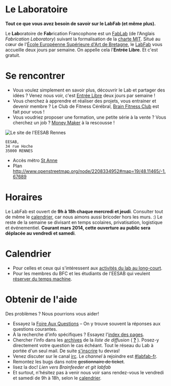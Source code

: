 # Le Laboratoire
**Tout ce que vous avez besoin de savoir sur le LabFab (et même plus).**

Le **Lab**oratoire de **Fab**rication Francophone est un [FabLab](http://fr.wikipedia.org/wiki/Fab_lab) (de l'Anglais _Fabrication Laboratory_) suivant la formalisation de la [charte MIT](http://fablab.fr/projects/project/charte-des-fab-labs/). Situé au cœur de l'[École Européenne Supérieure d'Art de Bretagne](http://www.eesab.fr/), le [LabFab](http://labfab.fr) vous accueille deux jours par semaine. On appelle cela l'**Entrée Libre**. Et c'est gratuit.

# Se rencontrer

* Vous voulez simplement en savoir plus, découvrir le Lab et partager des idées ? Venez nous voir, c'est [Entrée Libre](/EntreeLibre/Home) deux jours par semaine !
* Vous cherchez à apprendre et réaliser des projets, vous entrainer et devenir membre ? Le Club de Fitness Cérébral, [Brain Fitness Club](/BFC/Home) est fait pour vous !
* Vous voudriez proposer une formation, une petite série à la vente ? Vous cherchez un job ? [Money Maker](/MoneyMaker/Home) à la rescousse !

![Le site de l'EESAB Rennes](https://dl.dropboxusercontent.com/sh/6lc2f8erp42uttt/0PBwBH3PSL/2013-05-06.jpg?token_hash=AAHa6AvcmcIYJqO11PfTkRifNE8NUqfv_43xWwXyQMjVRw)

    EESAB,
    34 rue Hoche
    35000 RENNES

* Accès métro [St Anne](http://www.star.fr/fr/se-deplacer/multimodalite/metro/sainte-anne.html)
* Plan http://www.openstreetmap.org/node/2208334952#map=19/48.11465/-1.67689

# Horaires
Le LabFab est ouvert de **9h à 18h chaque mercredi et jeudi**.
Consulter tout de même le [calendrier](calendar), car nous aimons aussi bricoder hors les murs. :) 
Le reste de la semaine se divisant en temps scolaires, privatisation, logistique et événementiel.
**Courant mars 2014, cette ouverture au public sera déplacée au vendredi et samedi**.

# Calendrier
- Pour celles et ceux qui s'intéressent aux [activités du lab au long-court](/calendar/). 
- Pour les membres du BFC et les étudiants de l'EESAB qui veulent [réserver du temps machine](/calendar/machines/).

# Obtenir de l'aide
Des problèmes ? Nous pourrions vous aider!

- Essayez la [Foire Aux Questions](/FAQ) – On y trouve souvent la réponses aux questions courantes.
- À la recherche d'info spécifiques ? Essayez l'[index des pages](/pages).
- Chercher l'info dans les [archives](http://listes.infini.fr/wws/arc/labfabfr) de la _liste de diffusion_ ( [**?**](http://fr.wikipedia.org/wiki/Liste_de_diffusion) ). Posez-y directement votre question le cas échéant. Tout le réseau du Lab à portée d'un seul mail. De suite [s'inscrire](http://listes.infini.fr/wws/subscribe/labfabfr) tu devras!
- Venez discuter sur le canal [irc](irc://irc.freenode.net). Le _channel_ à rejoindre est [#labfab-fr](https://webchat.freenode.net/).
- Remontez les bugs dans notre ~~gestionnaire de ticket~~.
- lisez la doc! _Lien vers Brainfeeder et git labfab_
- Et surtout, n'hésitez pas à venir nous voir sans rendez-vous le vendredi et samedi de 9h à 18h, selon le [calendrier](/calendar/).
